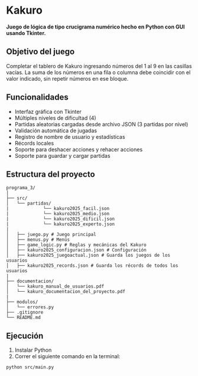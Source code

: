 # Kakuro

**Juego de lógica de tipo crucigrama numérico hecho en Python con GUI usando Tkinter.**


## Objetivo del juego

Completar el tablero de Kakuro ingresando números del 1 al 9 en las casillas vacías. La suma de los números en una fila o columna debe coincidir con el valor indicado, sin repetir números en ese bloque.


##  Funcionalidades

- Interfaz gráfica con Tkinter
- Múltiples niveles de dificultad (4)
- Partidas aleatorias cargadas desde archivo JSON (3 partidas por nivel)
- Validación automática de jugadas
- Registro de nombre de usuario y estadísticas
- Récords locales
- Soporte para deshacer acciones y rehacer acciones
- Soporte para guardar y cargar partidas


## Estructura del proyecto
 ``` 
programa_3/
│
├── src/
│   └── partidas/
|             └── kakuro2025_facil.json
|             └── kakuro2025_medio.json
|             └── kakuro2025_dificil.json
|             └── kakuro2025_experto.json
|
│   ├── juego.py # Juego principal
│   ├── menus.py # Menús
│   ├── game_logic.py # Reglas y mecánicas del Kakuro
│   ├── kakuro2025_configuracion.json # Configuración
│   ├── kakuro2025_juegoactual.json # Guarda los juegos de los usuarios
│   ├── kakuro2025_records.json # Guarda los récords de todos los usuarios
|
├── documentacion/
│   └── kakuro_manual_de_usuarios.pdf
│   └── kakuro_documentacion_del_proyecto.pdf
|
├── modulos/
│   └── errores.py
├── .gitignore
└── README.md
```

## Ejecución

1. Instalar Python
2. Correr el siguiente comando en la terminal:


```bash
python src/main.py
